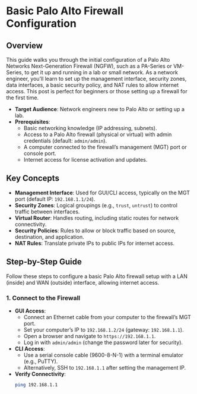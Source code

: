 # Basic Palo Alto Firewall Configuration

## Overview
This guide walks you through the initial configuration of a Palo Alto Networks Next-Generation Firewall (NGFW), such as a PA-Series or VM-Series, to get it up and running in a lab or small network. As a network engineer, you’ll learn to set up the management interface, security zones, data interfaces, a basic security policy, and NAT rules to allow internet access. This post is perfect for beginners or those setting up a firewall for the first time.

- **Target Audience**: Network engineers new to Palo Alto or setting up a lab.
- **Prerequisites**: 
  - Basic networking knowledge (IP addressing, subnets).
  - Access to a Palo Alto firewall (physical or virtual) with admin credentials (default: `admin/admin`).
  - A computer connected to the firewall’s management (MGT) port or console port.
  - Internet access for license activation and updates.

## Key Concepts
- **Management Interface**: Used for GUI/CLI access, typically on the MGT port (default IP: `192.168.1.1/24`).
- **Security Zones**: Logical groupings (e.g., `trust`, `untrust`) to control traffic between interfaces.
- **Virtual Router**: Handles routing, including static routes for network connectivity.
- **Security Policies**: Rules to allow or block traffic based on source, destination, and application.
- **NAT Rules**: Translate private IPs to public IPs for internet access.

## Step-by-Step Guide
Follow these steps to configure a basic Palo Alto firewall setup with a LAN (inside) and WAN (outside) interface, allowing internet access.

### 1. Connect to the Firewall
- **GUI Access**:
  - Connect an Ethernet cable from your computer to the firewall’s MGT port.
  - Set your computer’s IP to `192.168.1.2/24` (gateway: `192.168.1.1`).
  - Open a browser and navigate to `https://192.168.1.1`.
  - Log in with `admin/admin` (change the password later for security).
- **CLI Access**:
  - Use a serial console cable (9600-8-N-1) with a terminal emulator (e.g., PuTTY).
  - Alternatively, SSH to `192.168.1.1` after setting the management IP.
- **Verify Connectivity**:
  ```bash
  ping 192.168.1.1
